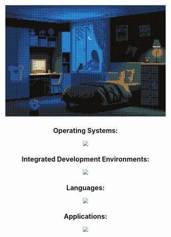 <!--
**Arachnite/Arachnite** is a ✨ _special_ ✨ repository because its `README.md` (this file) appears on your GitHub profile.

Here are some ideas to get you started:

- 🔭 I’m currently working on ...
- 🌱 I’m currently learning ...
- 👯 I’m looking to collaborate on ...
- 🤔 I’m looking for help with ...
- 💬 Ask me about ...
- 📫 How to reach me: ...
- 😄 Pronouns: ...
- ⚡ Fun fact: ...
-->

<img src="./assets/8bitbedroom.gif" width="100%" height="350px">

  <p align="center">
    <h2 align="center">
      Operating Systems:
    </h2>
    
  <p align="center">
    <a href="https://skillicons.dev">
      <img align="center" src="https://skillicons.dev/icons?i=windows,linux,ubuntu,debian,kali,mint,apple" />
    </a>
  </p>

  <p align="center">
    <h2 align="center">
      Integrated Development Environments:
    </h2>
    
  <p align="center">
    <a href="https://skillicons.dev">
      <img align="center" src="https://skillicons.dev/icons?i=vscode,visualstudio,clion,idea,webstorm,pycharm,godot" />
    </a>
  </p>

  <p align="center">
    <h2 align="center">
      Languages:
    </h2>
    
  <p align="center">
    <a href="https://skillicons.dev">
      <img align="center" src="https://skillicons.dev/icons?i=cpp,c,java,kotlin,rust,py,bash,powershell,ts,js,html,scss,css,md&perline=7" />
    </a>
  </p>

  <p align="center">
    <h2 align="center">
      Applications:
    </h2>
    
  <p align="center">
    <a href="https://skillicons.dev">
      <img align="center" src="https://skillicons.dev/icons?i=stackoverflow,github,git,bitbucket,gradle,cloudflare,raspberrypi,arduino,atom,anaconda,ableton,notion,gmail,twitter,instagram,discord&perline=8" />
    </a>
  </p>
